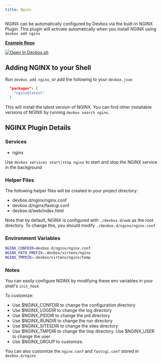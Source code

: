 ```yaml
---
title: Nginx
---
```


NGINX can be automatically configured by Devbox via the built-in NGINX Plugin. This plugin will activate automatically when you install NGINX using `devbox add nginx`

[**Example Repo**](https://github.com/jetpack-io/devbox/tree/main/examples/servers/nginx)

[![Open In Devbox.sh](https://jetpack.io/img/devbox/open-in-devbox.svg)](https://devbox.sh/templates/nginx)

## Adding NGINX to your Shell

Run `devbox add nginx`, or add the following to your `devbox.json`

```json
  "packages": [
    "nginx@latest"
  ]
```

This will install the latest version of NGINX. You can find other installable versions of NGINX by running `devbox search nginx`.

## NGINX Plugin Details

### Services

-   nginx

Use `devbox services start|stop nginx` to start and stop the NGINX service in the background

### Helper Files

The following helper files will be created in your project directory:

-   devbox.d/nginx/nginx.conf
-   devbox.d/nginx/fastcgi.conf
-   devbox.d/web/index.html

Note that by default, NGINX is configured with `./devbox.d/web` as the root directory. To change this, you should modify `./devbox.d/nginx/nginx.conf`

### Environment Variables

```bash
NGINX_CONFDIR=devbox.d/nginx/nginx.conf
NGINX_PATH_PREFIX=.devbox/virtenv/nginx
NGINX_TMPDIR=.devbox/virtenv/nginx/temp
```

### Notes

You can easily configure NGINX by modifying these env variables in your shell's `init_hook`

To customize:

-   Use $NGINX_CONFDIR to change the configuration directory
-   Use $NGINX_LOGDIR to change the log directory
-   Use $NGINX_PIDDIR to change the pid directory
-   Use $NGINX_RUNDIR to change the run directory
-   Use $NGINX_SITESDIR to change the sites directory
-   Use $NGINX_TMPDIR to change the tmp directory. Use $NGINX_USER to change the user
-   Use $NGINX_GROUP to customize.

You can also customize the `nginx.conf` and `fastcgi.conf` stored in `devbox.d/nginx`
